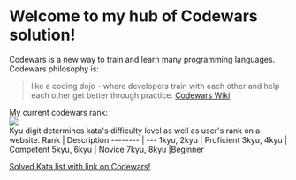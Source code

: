 Welcome to my hub of Codewars solution!
===================

Codewars is a new way to train and learn many programming languages. Codewars philosophy is: 

>like a coding dojo - where developers train with each other and help each other get better through practice.      [Codewars Wiki](https://github.com/codewars/codewars.com/wiki/About-Codewars)

My current codewars rank:
<br>
<img src=https://www.codewars.com/users/kerzer42/badges/small>
<br>
Kyu digit determines kata's difficulty level as well as user's rank on a website. 
Rank     | Description
-------- | ---
1kyu, 2kyu | Proficient
3kyu, 4kyu    | Competent
5kyu, 6kyu     | Novice
7kyu, 8kyu |Beginner

<a href=SolvedKataList.md>Solved Kata list with link on Codewars!</a>
